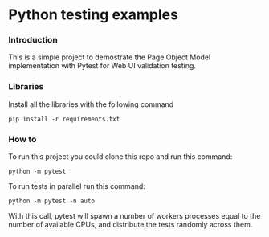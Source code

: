 # Python testing examples

### Introduction

This is a simple project to demostrate the Page Object Model implementation with Pytest for Web UI validation testing.

### Libraries

Install all the libraries with the following command

```console
pip install -r requirements.txt
```

### How to

To run this project you could clone this repo and run this command:

```console
python -m pytest
```

To run tests in parallel run this command:

```console
python -m pytest -n auto
```

With this call, pytest will spawn a number of workers processes equal to the number of available CPUs, and distribute the tests randomly across them.
